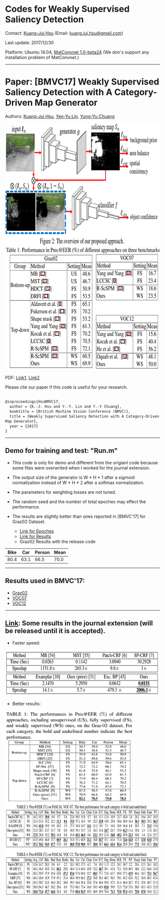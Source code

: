 # Codes for Weakly Supervised Saliency Detection

Contact: [Kuang-Jui Hsu](https://www.citi.sinica.edu.tw/pages/kjhsu/) (Email: kuang.jui.hsu@gmail.com)

Last update: 2017/12/30

Platform: Ubuntu 14.04, [MatConvnet 1.0-beta24](http://www.vlfeat.org/matconvnet/) (We don's support any installation problem of MatConvnet.)

---

# Paper: [BMVC17] Weakly Supervised Saliency Detection with A Category-Driven Map Generator
Authors: [Kuang-Jui Hsu](https://www.citi.sinica.edu.tw/pages/kjhsu/), [Yen-Yu Lin](https://www.citi.sinica.edu.tw/pages/yylin/index_zh.html), [Yung-Yu Chuang](https://www.csie.ntu.edu.tw/~cyy/)

<img src="https://github.com/KuangJuiHsu/WSCNNTDSaliency/blob/master/Image/BMVC17.PNG" height="400"/>
<img src="https://github.com/KuangJuiHsu/WSCNNTDSaliency/blob/master/Image/BMVC17_Result.PNG" height="400"/>

PDF: [Link1](https://www.csie.ntu.edu.tw/~cyy/publications/papers/Hsu2017WSS.pdf), [Link2](http://cvlab.citi.sinica.edu.tw/images/paper/bmvc-Hsu17.pdf)

<p>Please cite our paper if this code is useful for your research.</p>
<pre><code>
@inproceedings{HsuBMVC17,
  author = {K.-J. Hsu and Y.-Y. Lin and Y.-Y Chuang},
  booktitle = {British Machine Vision Conference (BMVC)},
  title = {Weakly Supervised Saliency Detection with A Category-Driven Map Generator},
  year = {2017}
}
</code></pre>

---

## Demo for training and test: "Run.m"
+ This code is only for demo and different from the origianl code because some files were overwrited when I worked for the journal extension. 

+ The output size of the generator is W * H * 1 after a sigmoid normalization instead of W * H * 2 after a softmax normalization.

+ The parameters for weighting losses are not tuned.

+ The random seed and the number of total epoches may effect the performance. 

+ The results are slightly better than ones reported in [BMVC'17] for Graz02 Dataset.
  - [Link for Epoches](https://drive.google.com/file/d/1PApKBhUINYk8eN23N6YcCKRyNgz6hfs_/view?usp=sharing)
  - [Link for Results](https://drive.google.com/file/d/1JG9hFm9iyHI6P2sDeieS6pv2UC0JmbPy/view?usp=sharing)
  - Graz02 Results with the release code

| Bike  | Car | Person  | Mean |
| ------------- | ------------- | ------------- | ------------- |
| 80.4  | 63.1  | 66.5  | 70.0 |


---

## Results used in BMVC'17:  
+ [Graz02](https://drive.google.com/file/d/1Se6uKCAqfzi2AvdyXRk6j4bHH34cM-Nr/view?usp=sharing)
+ [VOC07](https://drive.google.com/file/d/19M5SY00VX-cUmqH8GQ6diGYG75ot-vnu/view?usp=sharing)
+ [VOC12](https://drive.google.com/file/d/14kXlSd2kAdnxMN0F8VdfCyOmgiWUlxZU/view?usp=sharing)

---

## [Link](https://github.com/KuangJuiHsu/WSCNNTDSaliency_Journal): Some results in the journal extension (will be released until it is accepted).
+ Faster speed: 
<img src="https://github.com/KuangJuiHsu/WSCNNTDSaliency_Journal/blob/master/Image/Speed.PNG" height="150"/>

+ Better results:
<img src="https://github.com/KuangJuiHsu/WSCNNTDSaliency_Journal/blob/master/Image/Graz02.PNG" height="300"/>
<img src="https://github.com/KuangJuiHsu/WSCNNTDSaliency_Journal/blob/master/Image/VOC.PNG" height="300"/>
